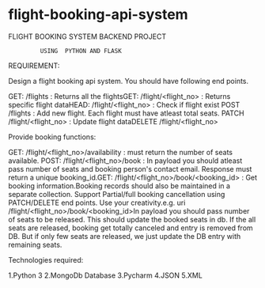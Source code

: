 # flight-booking-api-system


FLIGHT BOOKING SYSTEM BACKEND PROJECT 

             USING  PYTHON AND FLASK


REQUIREMENT:



Design a flight booking api system. You should have following end points.



GET: /flights     : Returns all the flightsGET: /flight/<flight_no>   : Returns specific flight dataHEAD: /flight/<flight_no> : Check if flight exist POST /flights      : Add new flight. Each flight must have atleast total seats. PATCH /flight/<flight_no> : Update flight dataDELETE /flight/<flight_no>






Provide booking functions:

GET: /flight/<flight_no>/availability  : must return the number of seats available. POST:  /flight/<flight_no>/book  : In payload you should atleast pass number of seats and booking person's contact email. Response must return a unique booking_id.GET: /flight/<flight_no>/book/<booking_id>  : Get booking information.Booking records should also be maintained in a separate collection.  Support Partial/full booking cancellation using PATCH/DELETE end points. Use your creativity.e.g. uri /flight/<flight_no>/book/<booking_id>In payload you should pass number of seats to be released. This should update the booked seats in db. If the all seats are released, booking get totally canceled and entry is removed from DB. But if only few seats are released, we just update the DB entry with remaining seats.




Technologies required:

1.Python 3
2.MongoDb Database
3.Pycharm
4.JSON
5.XML

